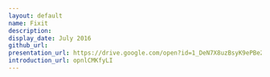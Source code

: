 ```yaml
---
layout: default
name: Fixit
description: 
display_date: July 2016
github_url: 
presentation_url: https://drive.google.com/open?id=1_DeN7X8uzBsyK9ePBe2je8ljvt_cTvPv9UtU36YpSts 
introduction_url: opnlCMKfyLI
---
```

